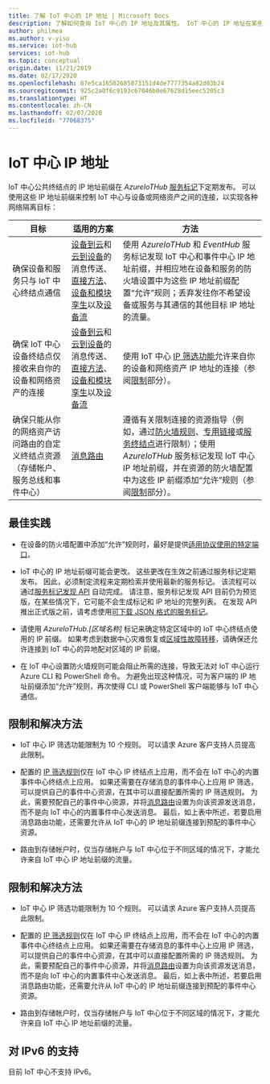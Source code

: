 ```yaml
---
title: 了解 IoT 中心的 IP 地址 | Microsoft Docs
description: 了解如何查询 IoT 中心的 IP 地址及其属性。 IoT 中心的 IP 地址在某些情况下（例如灾难恢复或区域故障转移）可能会更改。
author: philmea
ms.author: v-yiso
ms.service: iot-hub
services: iot-hub
ms.topic: conceptual
origin.date: 11/21/2019
ms.date: 02/17/2020
ms.openlocfilehash: 07e5ca16502685073151d4de7777354a82d03b24
ms.sourcegitcommit: 925c2a0f6c9193c67046b0e67628d15eec5205c3
ms.translationtype: HT
ms.contentlocale: zh-CN
ms.lasthandoff: 02/07/2020
ms.locfileid: "77068375"
---
```

# <a name="iot-hub-ip-addresses"></a>IoT 中心 IP 地址

IoT 中心公共终结点的 IP 地址前缀在 _AzureIoTHub_ [服务标记](../virtual-network/service-tags-overview.md)下定期发布。 可以使用这些 IP 地址前缀来控制 IoT 中心与设备或网络资产之间的连接，以实现各种网络隔离目标：

| 目标 | 适用的方案 | 方法 |
|------|-----------|----------|
| 确保设备和服务只与 IoT 中心终结点通信 | [设备到云](./iot-hub-devguide-messaging.md)和[云到设备](./iot-hub-devguide-messages-c2d.md)的消息传送、[直接方法](./iot-hub-devguide-direct-methods.md)、[设备和模块孪生](./iot-hub-devguide-device-twins.md)以及[设备流](./iot-hub-device-streams-overview.md) | 使用 _AzureIoTHub_ 和 _EventHub_ 服务标记发现 IoT 中心和事件中心 IP 地址前缀，并相应地在设备和服务的防火墙设置中为这些 IP 地址前缀配置“允许”规则；丢弃发往你不希望设备或服务与其通信的其他目标 IP 地址的流量。 |
| 确保 IoT 中心设备终结点仅接收来自你的设备和网络资产的连接 | [设备到云](./iot-hub-devguide-messaging.md)和[云到设备](./iot-hub-devguide-messages-c2d.md)的消息传送、[直接方法](./iot-hub-devguide-direct-methods.md)、[设备和模块孪生](./iot-hub-devguide-device-twins.md)以及[设备流](./iot-hub-device-streams-overview.md) | 使用 IoT 中心 [IP 筛选功能](iot-hub-ip-filtering.md)允许来自你的设备和网络资产 IP 地址的连接（参阅[限制](#limitations-and-workarounds)部分）。 | 
| 确保只能从你的网络资产访问路由的自定义终结点资源（存储帐户、服务总线和事件中心） | [消息路由](./iot-hub-devguide-messages-d2c.md) | 遵循有关限制连接的资源指导（例如，通过[防火墙规则](../storage/common/storage-network-security.md)、[专用链接](../private-link/private-endpoint-overview.md)或[服务终结点](../virtual-network/virtual-network-service-endpoints-overview.md)进行限制）；使用 _AzureIoTHub_ 服务标记发现 IoT 中心 IP 地址前缀，并在资源的防火墙配置中为这些 IP 前缀添加“允许”规则（参阅[限制](#limitations-and-workarounds)部分）。 |

## <a name="best-practices"></a>最佳实践

* 在设备的防火墙配置中添加“允许”规则时，最好是提供[适用协议使用的特定端口](./iot-hub-devguide-protocols.md#port-numbers)。


* IoT 中心的 IP 地址前缀可能会更改。 这些更改在生效之前通过服务标记定期发布。 因此，必须制定流程来定期检索并使用最新的服务标记。 该流程可以通过[服务标记发现 API](../virtual-network/service-tags-overview.md#service-tags-on-premises) 自动完成。 请注意，服务标记发现 API 目前仍为预览版，在某些情况下，它可能不会生成标记和 IP 地址的完整列表。 在发现 API 推出正式版之前，请考虑使用[可下载 JSON 格式的服务标记](../virtual-network/service-tags-overview.md#discover-service-tags-by-using-downloadable-json-files)。 


* 请使用 *AzureIoTHub.[区域名称]* 标记来确定特定区域中的 IoT 中心终结点使用的 IP 前缀。 如果考虑到数据中心灾难恢复或[区域性故障转移](iot-hub-ha-dr.md)，请确保还允许连接到 IoT 中心的异地配对区域的 IP 前缀。

* 在 IoT 中心设置防火墙规则可能会阻止所需的连接，导致无法对 IoT 中心运行 Azure CLI 和 PowerShell 命令。 为避免出现这种情况，可为客户端的 IP 地址前缀添加“允许”规则，再次使得 CLI 或 PowerShell 客户端能够与 IoT 中心通信。  

## <a name="limitations-and-workarounds"></a>限制和解决方法

* IoT 中心 IP 筛选功能限制为 10 个规则。 可以请求 Azure 客户支持人员提高此限制。 

* 配置的 [IP 筛选规则](iot-hub-ip-filtering.md)仅在 IoT 中心 IP 终结点上应用，而不会在 IoT 中心的内置事件中心终结点上应用。 如果还需要在存储消息的事件中心上应用 IP 筛选，可以提供自己的事件中心资源，在其中可以直接配置所需的 IP 筛选规则。 为此，需要预配自己的事件中心资源，并将[消息路由](./iot-hub-devguide-messages-d2c.md)设置为向该资源发送消息，而不是向 IoT 中心的内置事件中心发送消息。 最后，如上表中所述，若要启用消息路由功能，还需要允许从 IoT 中心的 IP 地址前缀连接到预配的事件中心资源。

* 路由到存储帐户时，仅当存储帐户与 IoT 中心位于不同区域的情况下，才能允许来自 IoT 中心 IP 地址前缀的流量。

## <a name="limitations-and-workarounds"></a>限制和解决方法

* IoT 中心 IP 筛选功能限制为 10 个规则。 可以请求 Azure 客户支持人员提高此限制。 

* 配置的 [IP 筛选规则](iot-hub-ip-filtering.md)仅在 IoT 中心 IP 终结点上应用，而不会在 IoT 中心的内置事件中心终结点上应用。 如果还需要在存储消息的事件中心上应用 IP 筛选，可以提供自己的事件中心资源，在其中可以直接配置所需的 IP 筛选规则。 为此，需要预配自己的事件中心资源，并将[消息路由](./iot-hub-devguide-messages-d2c.md)设置为向该资源发送消息，而不是向 IoT 中心的内置事件中心发送消息。 最后，如上表中所述，若要启用消息路由功能，还需要允许从 IoT 中心的 IP 地址前缀连接到预配的事件中心资源。

* 路由到存储帐户时，仅当存储帐户与 IoT 中心位于不同区域的情况下，才能允许来自 IoT 中心 IP 地址前缀的流量。

## <a name="support-for-ipv6"></a>对 IPv6 的支持 

目前 IoT 中心不支持 IPv6。